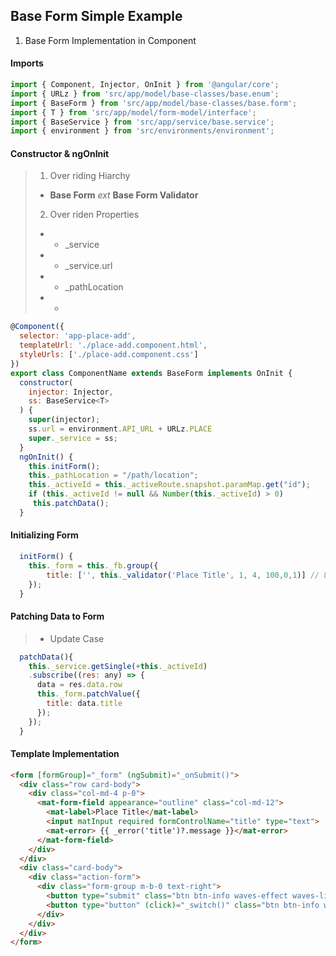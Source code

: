 ## Base Form Simple Example
1. Base Form Implementation in Component
#### Imports
```javascript
import { Component, Injector, OnInit } from '@angular/core';
import { URLz } from 'src/app/model/base-classes/base.enum';
import { BaseForm } from 'src/app/model/base-classes/base.form';
import { T } from 'src/app/model/form-model/interface';
import { BaseService } from 'src/app/service/base.service';
import { environment } from 'src/environments/environment';
```
#### Constructor & ngOnInit
> 1. Over riding Hiarchy 
> * **Base Form** *ext* **Base Form Validator**
> 2. Over riden Properties
> * * _service
> * * _service.url
> * * _pathLocation
> * * 
```javascript
@Component({
  selector: 'app-place-add',
  templateUrl: './place-add.component.html',
  styleUrls: ['./place-add.component.css']
})
export class ComponentName extends BaseForm implements OnInit {
  constructor(
    injector: Injector,
    ss: BaseService<T>
  ) {
    super(injector);
    ss.url = environment.API_URL + URLz.PLACE
    super._service = ss;
  }
  ngOnInit() {
    this.initForm();
    this._pathLocation = "/path/location";
    this._activeId = this._activeRoute.snapshot.paramMap.get("id");
    if (this._activeId != null && Number(this._activeId) > 0)
     this.patchData();
  }
```

#### Initializing Form
```javascript
  initForm() {
    this._form = this._fb.group({
        title: ['', this._validator('Place Title', 1, 4, 100,0,1)] // Unique
    });
  }
```
#### Patching Data to Form
> * Update Case
```javascript
  patchData(){
    this._service.getSingle(+this._activeId)
    .subscribe((res: any) => {
      data = res.data.row
      this._form.patchValue({
        title: data.title
      });
    });
  }
```
#### Template Implementation
```html
<form [formGroup]="_form" (ngSubmit)="_onSubmit()">
  <div class="row card-body">
    <div class="col-md-4 p-0">
      <mat-form-field appearance="outline" class="col-md-12">
        <mat-label>Place Title</mat-label>
        <input matInput required formControlName="title" type="text">
        <mat-error> {{ _error('title')?.message }}</mat-error>
      </mat-form-field>
    </div>
  </div>
  <div class="card-body">
    <div class="action-form">
      <div class="form-group m-b-0 text-right">
        <button type="submit" class="btn btn-info waves-effect waves-light">Save</button>
        <button type="button" (click)="_switch()" class="btn btn-info waves-effect waves-light">Cancel</button>
      </div>
    </div>
  </div>
</form>
```